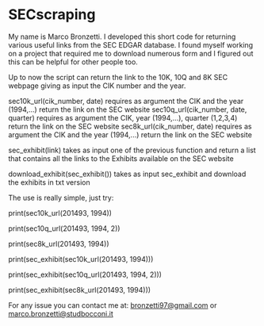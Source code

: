 # SECscraping
My name is Marco Bronzetti. I developed this short code for returning various useful links from the SEC EDGAR database. I found myself working on a project that required me to download numerous form and I figured out this can be helpful for other people too.

Up to now the script can return the link to the 10K, 10Q and 8K SEC webpage giving as input the CIK number and the year.

sec10k_url(cik_number, date) requires as argument the CIK and the year (1994,...) return the link on the SEC website
sec10q_url(cik_number, date, quarter) requires as argument the CIK, year (1994,...), quarter (1,2,3,4) return the link on the SEC website
sec8k_url(cik_number, date) requires as argument the CIK and the year (1994,...) return the link on the SEC website

sec_exhibit(link) takes as input one of the previous function and return a list that contains all the links to the Exhibits available on the SEC website

download_exhibit(sec_exhibit()) takes as input sec_exhibit and download the exhibits in txt version

The use is really simple, just try:

print(sec10k_url(201493, 1994))

print(sec10q_url(201493, 1994, 2))

print(sec8k_url(201493, 1994))

print(sec_exhibit(sec10k_url(201493, 1994)))

print(sec_exhibit(sec10q_url(201493, 1994, 2)))

print(sec_exhibit(sec8k_url(201493, 1994)))

For any issue you can contact me at: bronzetti97@gmail.com or marco.bronzetti@studbocconi.it
